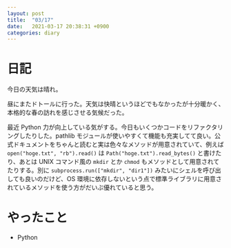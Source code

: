 ```yaml
---
layout: post
title:  "03/17"
date:   2021-03-17 20:38:31 +0900
categories: diary
---
```

# 日記

今日の天気は晴れ。

昼にまたドトールに行った。天気は快晴というほどでもなかったが十分暖かく、本格的な春の訪れを感じさせる気候だった。

最近 Python 力が向上している気がする。今日もいくつかコードをリファクタリングしたりした。pathlib モジュールが使いやすくて機能も充実してて良い。公式ドキュメントをちゃんと読むと実は色々なメソッドが用意されていて、例えば ```open("hoge.txt", "rb").read()``` は ```Path("hoge.txt").read_bytes()``` と書けたり、あとは UNIX コマンド風の ```mkdir``` とか ```chmod``` もメソッドとして用意されてたりする。別に ```subprocess.run(["mkdir", "dir1"])``` みたいにシェルを呼び出しても良いのだけど、OS 環境に依存しないという点で標準ライブラリに用意されているメソッドを使う方がだいぶ優れていると思う。

# やったこと

- Python